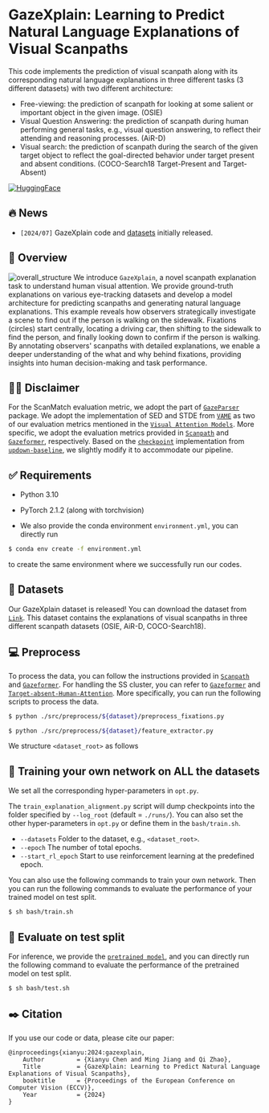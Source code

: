 # GazeXplain: Learning to Predict Natural Language Explanations of Visual Scanpaths

This code implements the prediction of visual scanpath along with its corresponding natural language explanations in three different tasks (3 different datasets) with two different architecture:

- Free-viewing: the prediction of scanpath for looking at some salient or important object in the given image. (OSIE)
- Visual Question Answering:  the prediction of scanpath during human performing general tasks, e.g., visual question answering, to reflect their attending and reasoning processes. (AiR-D)
- Visual search: the prediction of scanpath during the search of the given target object to reflect the goal-directed behavior under target present and absent conditions. (COCO-Search18 Target-Present and Target-Absent)

[![HuggingFace](https://img.shields.io/badge/%F0%9F%A4%97%20Hugging%20Face-Dataset-blue)](https://huggingface.co/datasets/chenxy99/GazeXplain)

:fire: News <a name="news"></a>
------------------
- `[2024/07]` GazeXplain code and [datasets](#datasets) initially released.

:mega: Overview
------------------
![overall_structure](./asset/teaser.png)
We introduce ``GazeXplain``, a novel scanpath explanation task to understand human visual attention. We provide ground-truth explanations on various eye-tracking datasets and develop a model architecture for predicting scanpaths and generating natural language explanations.
This example reveals how observers strategically investigate a scene to find out if the person is walking on the sidewalk. Fixations (circles) start centrally, locating a driving car, then shifting to the sidewalk to find the person, and finally looking down to confirm if the person is walking. By annotating observers' scanpaths with detailed explanations, we enable a deeper understanding of the what and why behind fixations, providing insights into human decision-making and task performance.


:bowing_man: Disclaimer
------------------
For the ScanMatch evaluation metric, we adopt the part of [`GazeParser`](http://gazeparser.sourceforge.net/) package. 
We adopt the implementation of SED and STDE from [`VAME`](https://github.com/dariozanca/VAME) as two of our evaluation metrics mentioned in the [`Visual Attention Models`](https://ieeexplore.ieee.org/document/9207438). 
More specific, we adopt the evaluation metrics provided in [`Scanpath`](https://github.com/chenxy99/Scanpaths) and [`Gazeformer`](https://github.com/cvlab-stonybrook/Gazeformer), respectively.
Based on the [`checkpoint`](https://github.com/nocaps-org/updown-baseline/blob/master/updown/utils/checkpointing.py) implementation from [`updown-baseline`](https://github.com/nocaps-org/updown-baseline), we slightly modify it to accommodate our pipeline.

:white_check_mark: Requirements
------------------

- Python 3.10
- PyTorch 2.1.2 (along with torchvision)

- We also provide the conda environment ``environment.yml``, you can directly run

```bash
$ conda env create -f environment.yml
```

to create the same environment where we successfully run our codes.

:bookmark_tabs: Datasets <a name="datasets"></a>
------------------

Our GazeXplain dataset is released! You can download the dataset from [`Link`](https://drive.google.com/drive/folders/13-0j4wkCmab_8Uge30bwCd-vJ1k6gxzO?usp=sharing). 
This dataset contains the explanations of visual scanpaths in three different scanpath datasets (OSIE, AiR-D, COCO-Search18).

:computer: Preprocess
------------------

To process the data, you can follow the instructions provided in [`Scanpath`](https://github.com/chenxy99/Scanpaths) and [`Gazeformer`](https://github.com/cvlab-stonybrook/Gazeformer). 
For handling the SS cluster, you can refer to [`Gazeformer`](https://github.com/cvlab-stonybrook/Gazeformer) and [`Target-absent-Human-Attention`](https://github.com/cvlab-stonybrook/Target-absent-Human-Attention).
More specifically, you can run the following scripts to process the data.

```bash
$ python ./src/preprocess/${dataset}/preprocess_fixations.py
```

```bash
$ python ./src/preprocess/${dataset}/feature_extractor.py
```


We structure `<dataset_root>` as follows

:runner: Training your own network on ALL the datasets
------------------

We set all the corresponding hyper-parameters in ``opt.py``. 

The `train_explanation_alignment.py` script will dump checkpoints into the folder specified by `--log_root` (default = `./runs/`). You can also set the other hyper-parameters in `opt.py` or define them in the `bash/train.sh`.

- `--datasets` Folder to the dataset, e.g., `<dataset_root>`.
- `--epoch` The number of total epochs.
- `--start_rl_epoch` Start to use reinforcement learning at the predefined epoch.

You can also use the following commands to train your own network. Then you can run the following commands to evaluate the performance of your trained model on test split.
```bash
$ sh bash/train.sh
```

:bullettrain_front:	Evaluate on test split
------------------
For inference, we provide the [`pretrained model`](https://drive.google.com/file/d/10WfTJOeF4LjsmILUTb0Z0tVOgdu0P21Q/view?usp=sharing), and you can directly run the following command to evaluate the performance of the pretrained model on test split.
```bash
$ sh bash/test.sh
```

:black_nib: Citation
------------------
If you use our code or data, please cite our paper:
```text
@inproceedings{xianyu:2024:gazexplain,
    Author         = {Xianyu Chen and Ming Jiang and Qi Zhao},
    Title          = {GazeXplain: Learning to Predict Natural Language Explanations of Visual Scanpaths},
    booktitle      = {Proceedings of the European Conference on Computer Vision (ECCV)},
    Year           = {2024}
}
```